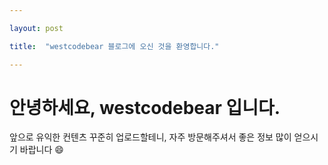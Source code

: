 ```yaml
---

layout: post

title:  "westcodebear 블로그에 오신 것을 환영합니다."

---
```


# 안녕하세요, westcodebear 입니다.



앞으로 유익한 컨텐츠 꾸준히 업로드할테니, 자주 방문해주셔서 좋은 정보 많이 얻으시기 바랍니다 :smile: